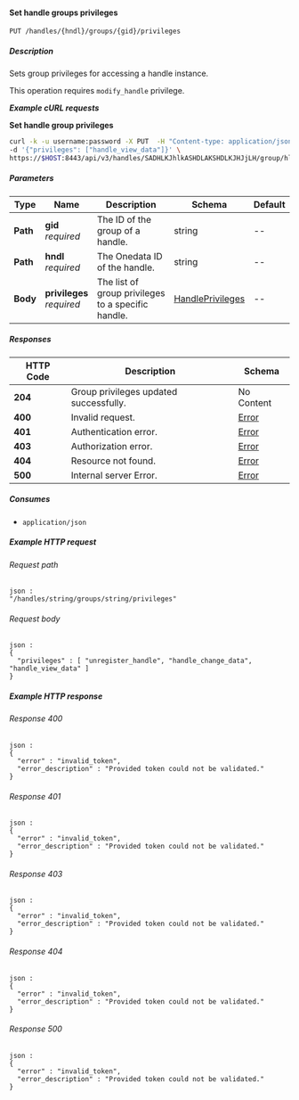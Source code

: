 
<a name="set_handle_group_privileges"></a>
#### Set handle groups privileges
```
PUT /handles/{hndl}/groups/{gid}/privileges
```


##### Description
Sets group privileges for accessing a handle instance.

This operation requires `modify_handle` privilege.

***Example cURL requests***

**Set handle group privileges**
```bash
curl -k -u username:password -X PUT  -H "Content-type: application/json" \
-d '{"privileges": ["handle_view_data"]}' \
https://$HOST:8443/api/v3/handles/SADHLKJhlkASHDLAKSHDLKJHJjLH/group/hlkASHDLAKSHDLKJHJjLHSADHLKJhlk/privileges
```


##### Parameters

|Type|Name|Description|Schema|Default|
|---|---|---|---|---|
|**Path**|**gid**  <br>*required*|The ID of the group of a handle.|string|--|
|**Path**|**hndl**  <br>*required*|The Onedata ID of the handle.|string|--|
|**Body**|**privileges**  <br>*required*|The list of group privileges to a specific handle.|[HandlePrivileges](../definitions/HandlePrivileges.md#handleprivileges)|--|


##### Responses

|HTTP Code|Description|Schema|
|---|---|---|
|**204**|Group privileges updated successfully.|No Content|
|**400**|Invalid request.|[Error](../definitions/Error.md#error)|
|**401**|Authentication error.|[Error](../definitions/Error.md#error)|
|**403**|Authorization error.|[Error](../definitions/Error.md#error)|
|**404**|Resource not found.|[Error](../definitions/Error.md#error)|
|**500**|Internal server Error.|[Error](../definitions/Error.md#error)|


##### Consumes

* `application/json`


##### Example HTTP request

###### Request path
```
json :
"/handles/string/groups/string/privileges"
```


###### Request body
```
json :
{
  "privileges" : [ "unregister_handle", "handle_change_data", "handle_view_data" ]
}
```


##### Example HTTP response

###### Response 400
```
json :
{
  "error" : "invalid_token",
  "error_description" : "Provided token could not be validated."
}
```


###### Response 401
```
json :
{
  "error" : "invalid_token",
  "error_description" : "Provided token could not be validated."
}
```


###### Response 403
```
json :
{
  "error" : "invalid_token",
  "error_description" : "Provided token could not be validated."
}
```


###### Response 404
```
json :
{
  "error" : "invalid_token",
  "error_description" : "Provided token could not be validated."
}
```


###### Response 500
```
json :
{
  "error" : "invalid_token",
  "error_description" : "Provided token could not be validated."
}
```



